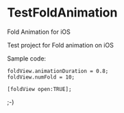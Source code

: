 TestFoldAnimation
=================

Fold Animation for iOS

Test project for Fold animation on iOS

Sample code:

    foldView.animationDuration = 0.8;
    foldView.numFold = 10;
    
    [foldView open:TRUE];
    
  ;-)
